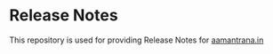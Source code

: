 # Release Notes

This repository is used for providing Release Notes for [aamantrana.in](http://aamantrana.s3-website.ap-south-1.amazonaws.com/invites)